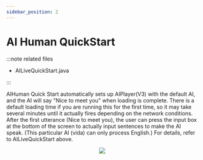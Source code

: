```yaml
---
sidebar_position: 2
---
```


# AI Human QuickStart

:::note related files

- AILiveQuickStart.java

:::

AIHuman Quick Start automatically sets up AIPlayer(V3) with the default AI, and the AI will say "Nice to meet you" when loading is complete. There is a default loading time if you are  running this for the first time, so it may take several minutes until it actually fires depending on the network conditions. After the first utterance (Nice to meet you), the user can press the input box at the bottom of the screen to actually input sentences to make the AI speak. (This particular AI (vida) can only process English.) For details, refer to AILiveQuickStart above.

<p align="center">
<img src="/img/aihuman/android/Screenshot_20211207-002300.png" style={{zoom: "25%"}} />
</p>
